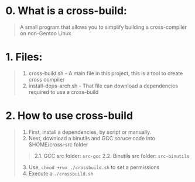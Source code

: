 # 0. What is a cross-build:
> A small program that allows you to simplify building a cross-compiler on non-Gentoo Linux

# 1. Files:
> 1. cross-build.sh - A main file in this project, this is a tool to create cross compiler
> 2. install-deps-arch.sh - That file can download a dependencies required to use a cross-build

# 2. How to use cross-build

> 1. First, install a dependencies, by script or manually.
> 2. Next, download a binutils and GCC soruce code into $HOME/cross-src folder
> > 2.1. GCC src folder: `src-gcc`
> > 2.2. Binutils src folder: `src-binutils`
> 3. Use, `chmod +rwx ./crossbuild.sh` to set a permissions
> 4. Execute a `./crossbuild.sh`
